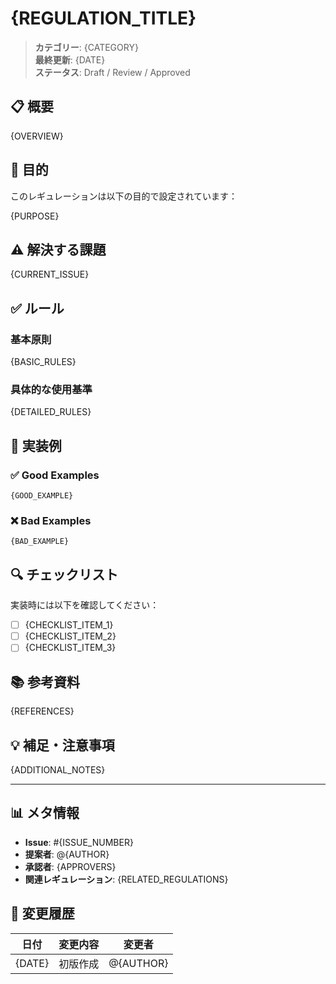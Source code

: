 # {REGULATION_TITLE}

> **カテゴリー**: {CATEGORY}  
> **最終更新**: {DATE}  
> **ステータス**: Draft / Review / Approved

## 📋 概要

{OVERVIEW}

## 🎯 目的

このレギュレーションは以下の目的で設定されています：

{PURPOSE}

## ⚠️ 解決する課題

{CURRENT_ISSUE}

## ✅ ルール

### 基本原則

{BASIC_RULES}

### 具体的な使用基準

{DETAILED_RULES}

## 📐 実装例

### ✅ Good Examples

```
{GOOD_EXAMPLE}
```

### ❌ Bad Examples

```
{BAD_EXAMPLE}
```

## 🔍 チェックリスト

実装時には以下を確認してください：

- [ ] {CHECKLIST_ITEM_1}
- [ ] {CHECKLIST_ITEM_2}
- [ ] {CHECKLIST_ITEM_3}

## 📚 参考資料

{REFERENCES}

## 💡 補足・注意事項

{ADDITIONAL_NOTES}

---

## 📊 メタ情報

- **Issue**: #{ISSUE_NUMBER}
- **提案者**: @{AUTHOR}
- **承認者**: {APPROVERS}
- **関連レギュレーション**: {RELATED_REGULATIONS}

## 📝 変更履歴

| 日付 | 変更内容 | 変更者 |
|------|---------|--------|
| {DATE} | 初版作成 | @{AUTHOR} |
